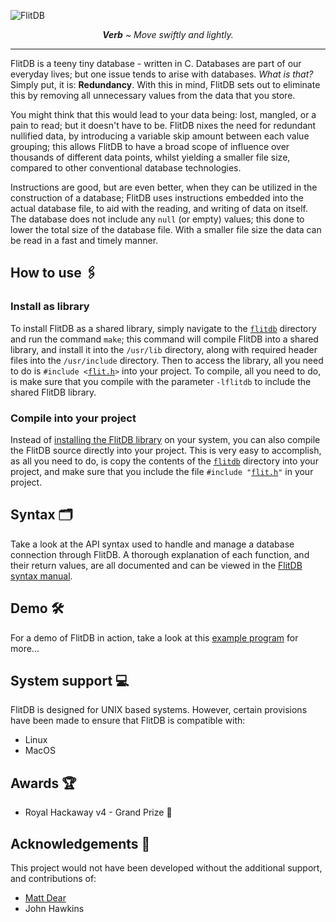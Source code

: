 ![FlitDB](../assets/banner.png?raw=true)

<p align="center"><i><b>Verb</b> ~ Move swiftly and lightly.</i></p>
</center>

***

FlitDB is a teeny tiny database - written in C. Databases are part of our everyday lives; but one issue tends to arise with databases. *What is that?* Simply put, it is: **Redundancy**. With this in mind, FlitDB sets out to eliminate this by removing all unnecessary values from the data that you store.

You might think that this would lead to your data being: lost, mangled, or a pain to read; but it doesn't have to be. FlitDB nixes the need for redundant nullified data, by introducing a variable skip amount between each value grouping; this allows FlitDB to have a broad scope of influence over thousands of different data points, whilst yielding a smaller file size, compared to other conventional database technologies.

Instructions are good, but are even better, when they can be utilized in the construction of a database; FlitDB uses instructions embedded into the actual database file, to aid with the reading, and writing of data on itself. The database does not include any `null` (or empty) values; this done to lower the total size of the database file. With a smaller file size the data can be read in a fast and timely manner.

## How to use 🖇️
### Install as library
To install FlitDB as a shared library, simply navigate to the [`flitdb`](flitdb) directory and run the command `make`; this command will compile FlitDB into a shared library, and install it into the `/usr/lib` directory, along with required header files into the `/usr/include` directory. Then to access the library, all you need to do is `#include <`[`flit.h`](flitdb/flit.h)`>` into your project. To compile, all you need to do, is make sure that you compile with the parameter `-lflitdb` to include the shared FlitDB library.

### Compile into your project
Instead of [installing the FlitDB library](#Install-as-library) on your system, you can also compile the FlitDB source directly into your project. This is very easy to accomplish, as all you need to do, is copy the contents of the [`flitdb`](flitdb) directory into your project, and make sure that you include the file `#include "`[`flit.h`](flitdb/flit.h)`"` in your project.

## Syntax 🗂️
Take a look at the API syntax used to handle and manage a database connection through FlitDB. A thorough explanation of each function, and their return values, are all documented and can be viewed in the [FlitDB syntax manual](SYNTAX.md).

## Demo 🛠️
For a demo of FlitDB in action, take a look at this [example program](demo) for more...

## System support 💻
FlitDB is designed for UNIX based systems. However, certain provisions have been made to ensure that FlitDB is compatible with:
 - Linux
 - MacOS

## Awards 🏆
 - Royal Hackaway v4 - Grand Prize 🥇

## Acknowledgements 🤝
This project would not have been developed without the additional support, and contributions of:

 - [Matt Dear](https://github.com/mattdear)
 - John Hawkins

